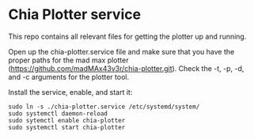 # Chia Plotter service

This repo contains all relevant files for getting the plotter up and running.

Open up the chia-plotter.service file and make sure that you have the
proper paths for the mad max plotter
(https://github.com/madMAx43v3r/chia-plotter.git). Check the -t, -p, -d, and -c
arguments for the plotter tool.

Install the service, enable, and start it:
```
sudo ln -s ./chia-plotter.service /etc/systemd/system/
sudo systemctl daemon-reload
sudo sytemctl enable chia-plotter
sudo systemctl start chia-plotter
```
